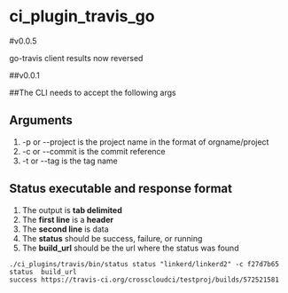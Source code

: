# ci_plugin_travis_go

#v0.0.5

go-travis client results now reversed

##v0.0.1

##The CLI needs to accept the following args

## Arguments
1.  -p or --project is the project name in the format of orgname/project
1.  -c or --commit is the commit reference
1.  -t or --tag is the tag name

## Status executable and response format
1. The output is **tab delimited**
1. The **first line** is a **header**
1. The **second line** is data 
1. The **status** should be success, failure, or running
1. The **build_url** should be the url where the status was found

```
./ci_plugins/travis/bin/status status "linkerd/linkerd2" -c f27d7b65
status  build_url
success https://travis-ci.org/crosscloudci/testproj/builds/572521581 
```

